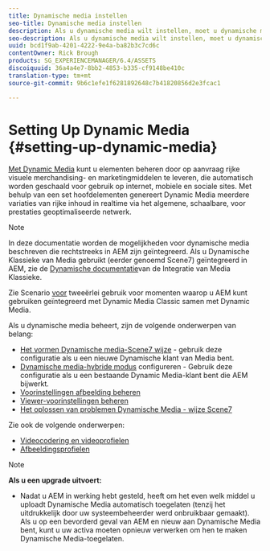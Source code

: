 ```yaml
---
title: Dynamische media instellen
seo-title: Dynamische media instellen
description: Als u dynamische media wilt instellen, moet u dynamische media configureren en voorinstellingen voor afbeeldingen en viewers beheren
seo-description: Als u dynamische media wilt instellen, moet u dynamische media configureren en voorinstellingen voor afbeeldingen en viewers beheren
uuid: bcd1f9ab-4201-4222-9e4a-ba82b3c7cd6c
contentOwner: Rick Brough
products: SG_EXPERIENCEMANAGER/6.4/ASSETS
discoiquuid: 36a4a4e7-8bb2-4853-b335-cf9148be410c
translation-type: tm+mt
source-git-commit: 9b6c1efe1f6281892648c7b41820856d2e3fcac1

---
```



# Setting Up Dynamic Media {#setting-up-dynamic-media}

[Met Dynamic Media](https://www.adobe.com/solutions/web-experience-management/dynamic-media.html) kunt u elementen beheren door op aanvraag rijke visuele merchandising- en marketingmiddelen te leveren, die automatisch worden geschaald voor gebruik op internet, mobiele en sociale sites. Met behulp van een set hoofdelementen genereert Dynamic Media meerdere variaties van rijke inhoud in realtime via het algemene, schaalbare, voor prestaties geoptimaliseerde netwerk.

>[!NOTE]
>
>In deze documentatie worden de mogelijkheden voor dynamische media beschreven die rechtstreeks in AEM zijn geïntegreerd. Als u Dynamische Klassieke van Media gebruikt (eerder genoemd Scene7) geïntegreerd in AEM, zie de [Dynamische documentatie](/help/sites-administering/scene7.md)van de Integratie van Media Klassieke.
>
>Zie Scenario [voor](/help/sites-administering/scene7.md#dual-use-scenario) tweeërlei gebruik voor momenten waarop u AEM kunt gebruiken geïntegreerd met Dynamic Media Classic samen met Dynamic Media.

Als u dynamische media beheert, zijn de volgende onderwerpen van belang:

* [Het vormen Dynamische media-Scene7 wijze](config-dms7.md) - gebruik deze configuratie als u een nieuwe Dynamische klant van Media bent.
* [Dynamische media-hybride modus](config-dynamic.md) configureren - Gebruik deze configuratie als u een bestaande Dynamic Media-klant bent die AEM bijwerkt.
* [Voorinstellingen afbeelding beheren](managing-image-presets.md)
* [Viewer-voorinstellingen beheren](managing-viewer-presets.md)
* [Het oplossen van problemen Dynamische Media - wijze Scene7](troubleshoot-dms7.md)

Zie ook de volgende onderwerpen:

* [Videocodering en videoprofielen](video-profiles.md)
* [Afbeeldingsprofielen](image-profiles.md)

>[!NOTE]
>
>**Als u een upgrade uitvoert:**
>
>* Nadat u AEM in werking hebt gesteld, heeft om het even welk middel u uploadt Dynamische Media automatisch toegelaten (tenzij het uitdrukkelijk door uw systeembeheerder werd onbruikbaar gemaakt). Als u op een bevorderd geval van AEM en nieuw aan Dynamische Media bent, kunt u uw activa moeten opnieuw verwerken om hen te maken Dynamische Media-toegelaten.